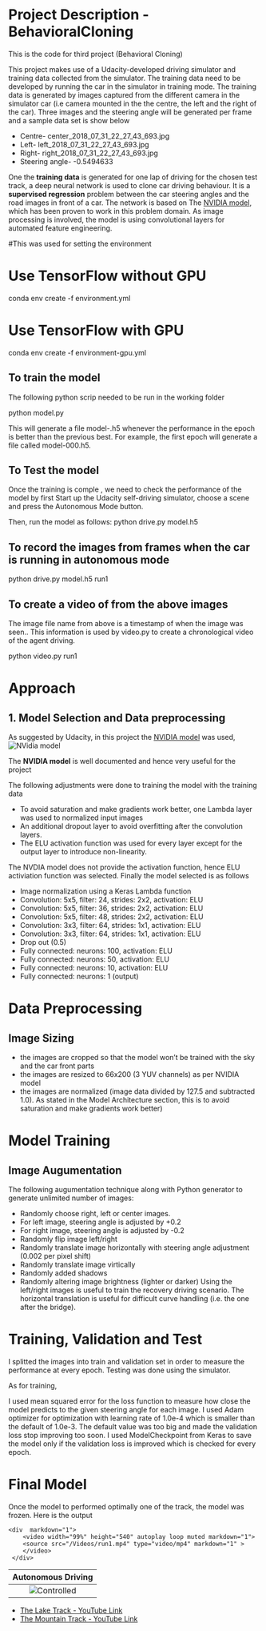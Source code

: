 # Project Description - BehavioralCloning
This is the code for third project (Behavioral Cloning)

This project makes use of a Udacity-developed driving simulator and training data collected from the simulator. The training data need to be developed by running the car in the simulator in training mode. The training data is generated by  images captured from the different camera  in the simulator car (i.e camera mounted in the the centre, the left and the right of the car).
Three images and the steering angle will be generated per frame and a sample data set is show below

- Centre- center_2018_07_31_22_27_43_693.jpg
- Left- left_2018_07_31_22_27_43_693.jpg
- Right- right_2018_07_31_22_27_43_693.jpg
- Steering angle- -0.5494633

One the **training data** is generated for one lap of driving for the chosen test track, a deep neural network is used to clone car driving behaviour. It is a **supervised regression** problem between the car steering angles and the road images in front of a car.
The network is based on The [NVIDIA model](https://devblogs.nvidia.com/deep-learning-self-driving-cars/), which has been proven to work in this problem domain.
As image processing is involved, the model is using convolutional layers for automated feature engineering.


#This was used for setting the environment

# Use TensorFlow without GPU
conda env create -f environment.yml 

# Use TensorFlow with GPU
conda env create -f environment-gpu.yml

## To train the model
The following python scrip needed to be run in the working folder

python model.py

This will generate a file model-<epoch>.h5 whenever the performance in the epoch is better than the previous best. For example, the first epoch will generate a file called model-000.h5.


## To Test the model
Once the training is comple , we need to check the performance of the model by first 
Start up the Udacity self-driving simulator, choose a scene and press the Autonomous Mode button. 

Then, run the model as follows:
python drive.py model.h5


## To record the images from frames when the car is running in autonomous mode

python drive.py model.h5 run1

## To create a video of from the above images

The image file name from above is a timestamp of when the image was seen.. This information is used by video.py to create a chronological video of the agent driving.

python video.py run1


# Approach
## 1. Model Selection and Data preprocessing

As suggested by Udacity, in this project the [NVIDIA model](https://devblogs.nvidia.com/deep-learning-self-driving-cars/) was used,  
![NVidia model](/images/nVidia_model.png)

The **NVIDIA model** is well documented and hence very useful for the project

The following adjustments were done to training the model with the training data
- To avoid saturation and make gradients work better, one Lambda layer was used to normalized input images 
- An additional dropout layer to avoid overfitting after the convolution layers.
- The ELU activation function was used for every layer except for the output layer to introduce non-linearity.

The NVDIA model does not provide the activation function, hence ELU activiation function was selected. Finally the model selected is as follows
- Image normalization using a Keras Lambda function
- Convolution: 5x5, filter: 24, strides: 2x2, activation: ELU
- Convolution: 5x5, filter: 36, strides: 2x2, activation: ELU
- Convolution: 5x5, filter: 48, strides: 2x2, activation: ELU
- Convolution: 3x3, filter: 64, strides: 1x1, activation: ELU
- Convolution: 3x3, filter: 64, strides: 1x1, activation: ELU
- Drop out (0.5)
- Fully connected: neurons: 100, activation: ELU
- Fully connected: neurons: 50, activation: ELU
- Fully connected: neurons: 10, activation: ELU
- Fully connected: neurons: 1 (output)

# Data Preprocessing
## Image Sizing

* the images are cropped so that the model won’t be trained with the sky and the car front parts
* the images are resized to 66x200 (3 YUV channels) as per NVIDIA model
* the images are normalized (image data divided by 127.5 and subtracted 1.0). As stated in the Model Architecture section, this is to avoid saturation and make gradients work better)

# Model Training
## Image Augumentation
The following augumentation technique along with Python generator to generate unlimited number of images:

- Randomly choose right, left or center images.
- For left image, steering angle is adjusted by +0.2
- For right image, steering angle is adjusted by -0.2
- Randomly flip image left/right
- Randomly translate image horizontally with steering angle adjustment (0.002 per pixel shift)
- Randomly translate image virtically
- Randomly added shadows
- Randomly altering image brightness (lighter or darker)
Using the left/right images is useful to train the recovery driving scenario. The horizontal translation is useful for difficult curve handling (i.e. the one after the bridge).

# Training, Validation and Test

I splitted the images into train and validation set in order to measure the performance at every epoch. Testing was done using the simulator.

As for training,

I used mean squared error for the loss function to measure how close the model predicts to the given steering angle for each image.
I used Adam optimizer for optimization with learning rate of 1.0e-4 which is smaller than the default of 1.0e-3. The default value was too big and made the validation loss stop improving too soon.
I used ModelCheckpoint from Keras to save the model only if the validation loss is improved which is checked for every epoch.

# Final Model

Once the model to performed optimally one of the track, the model was frozen. 
Here is the output

    <div  markdown="1">
        <video width="99%" height="540" autoplay loop muted markdown="1">
        <source src="/Videos/run1.mp4" type="video/mp4" markdown="1" >
        </video>
     </div>  

| Autonomous  Driving  | 
|:--------------------:| 
|![Controlled](./Videos/run1.gif) | 

- [The Lake Track - YouTube Link](https://youtu.be/7QdL3Az55jU)
- [The Mountain Track - YouTube Link](https://youtu.be/fqaibk81eM4)


